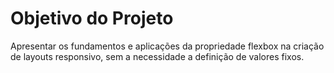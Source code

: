# Objetivo do Projeto
 Apresentar os fundamentos e aplicações da propriedade flexbox na criação de layouts responsivo, sem a necessidade a definição de valores fixos.

